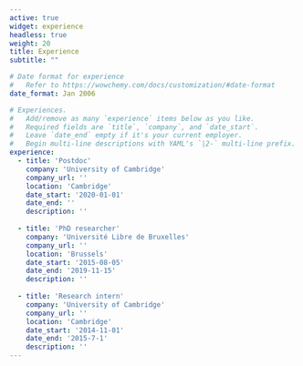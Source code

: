 ```yaml
---
active: true
widget: experience
headless: true
weight: 20
title: Experience
subtitle: ""

# Date format for experience
#   Refer to https://wowchemy.com/docs/customization/#date-format
date_format: Jan 2006

# Experiences.
#   Add/remove as many `experience` items below as you like.
#   Required fields are `title`, `company`, and `date_start`.
#   Leave `date_end` empty if it's your current employer.
#   Begin multi-line descriptions with YAML's `|2-` multi-line prefix.
experience:
  - title: 'Postdoc'
    company: 'University of Cambridge'
    company_url: ''
    location: 'Cambridge'
    date_start: '2020-01-01'
    date_end: ''
    description: ''
        
  - title: 'PhD researcher'
    company: 'Université Libre de Bruxelles'
    company_url: ''
    location: 'Brussels'
    date_start: '2015-08-05'
    date_end: '2019-11-15'
    description: ''
    
  - title: 'Research intern'
    company: 'University of Cambridge'
    company_url: ''
    location: 'Cambridge'
    date_start: '2014-11-01'
    date_end: '2015-7-1'
    description: ''
---
```

